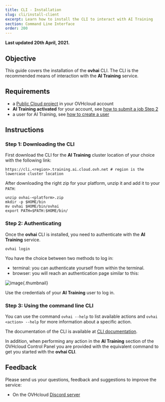 ```yaml
---
title: CLI - Installation
slug: cli/install-client
excerpt: Learn how to install the CLI to interact with AI Training
section: Command Line Interface
order: 200
---
```


**Last updated 20th April, 2021.**

## Objective

This guide covers the installation of the **ovhai** CLI. The CLI is the recommended means of interaction with the **AI Training** service.

## Requirements

-   a [Public Cloud project](https://www.ovhcloud.com/en-sg/public-cloud/) in your OVHcloud account
-   **AI Training activated** for your account, see [how to submit a job Step 2](https://docs.ovh.com/sg/en/publiccloud/ai/training/submit-job)
-   a user for AI Training, see [how to create a user](https://docs.ovh.com/sg/en/publiccloud/ai/users)

## Instructions

### Step 1: Downloading the CLI

First download the CLI for the **AI Training** cluster location of your choice with the following link:

``` {.console}
https://cli.<region>.training.ai.cloud.ovh.net # region is the lowercase cluster location
```

After downloading the right zip for your platform, unzip it and add it to your `PATH`:

``` {.console}
unzip ovhai-<platform>.zip
mkdir -p $HOME/bin
mv ovhai $HOME/bin/ovhai
export PATH=$PATH:$HOME/bin/
```

### Step 2: Authenticating

Once the **ovhai** CLI is installed, you need to authenticate with the **AI Training** service.

``` {.console}
ovhai login
```

You have the choice between two methods to log in:

-   terminal: you can authenticate yourself from within the terminal.
-   browser: you will reach an authentication page similar to this:

![image](images/00_oauth2_login.png){.thumbnail}

Use the credentials of your **AI Training** user to log in.

### Step 3: Using the command line CLI

You can use the command `ovhai --help` to list available actions and `ovhai <action> --help` for more information about a specific action.

The documentation of the CLI is available at [CLI documentation](https://docs.ovh.com/sg/en/publiccloud/ai/cli/overview-cli).

In addition, when performing any action in the **AI Training** section of the OVHcloud Control Panel you are provided with the equivalent command to get you started with the **ovhai CLI**.

## Feedback

Please send us your questions, feedback and suggestions to improve the service:

- On the OVHcloud [Discord server](https://discord.com/invite/vXVurFfwe9) 
